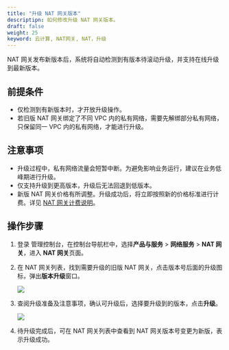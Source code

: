 ```yaml
---
title: "升级 NAT 网关版本"
descriptipn: 如何修改升级 NAT 网关版本。
draft: false
weight: 25
keyword: 云计算, NAT网关, NAT，升级
---
```


NAT 网关发布新版本后，系统将自动检测到有版本待滚动升级，并支持在线升级到最新版本。

## 前提条件

- 仅检测到有新版本时，才开放升级操作。
- 若旧版 NAT 网关绑定了不同 VPC 内的私有网络，需要先解绑部分私有网络，只保留同一 VPC 内的私有网络，才能进行升级。

## 注意事项

- 升级过程中，私有网络流量会短暂中断。为避免影响业务运行，建议在业务低峰期进行升级。
- 仅支持升级到更高版本，升级后无法回退到低版本。
- 新版 NAT 网关价格有所调整。升级成功后，将立即按照新的价格标准进行计费。详见 [NAT 网关计费说明](../../../billing/nat_price/)。

## 操作步骤

1. 登录 管理控制台，在控制台导航栏中，选择**产品与服务** > **网络服务** > **NAT 网关**，进入 **NAT 网关**页面。

2. 在 NAT 网关列表，找到需要升级的旧版 NAT 网关，点击版本号后面的升级图标，弹出**版本升级**窗口。

   ![](../../../_images/upgrade_click.png)

3. 查阅升级准备及注意事项，确认可升级后，选择要升级到的版本，点击**升级**。

   ![](../../../_images/upgrade_version.png)

4. 待升级完成后，可在 NAT 网关列表中查看到 NAT 网关版本号变更为新版，表示升级成功。

   

